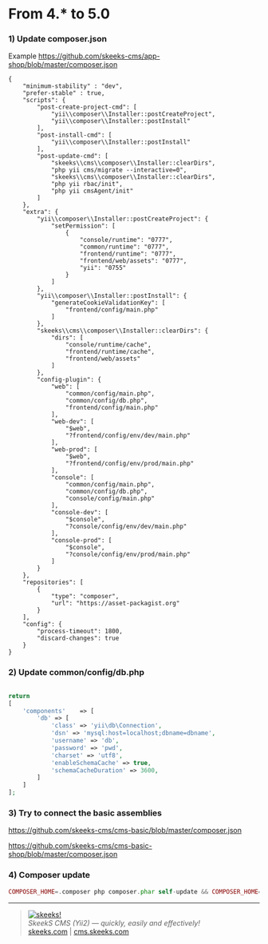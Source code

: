 From 4.* to 5.0
================

### 1) Update composer.json

Example https://github.com/skeeks-cms/app-shop/blob/master/composer.json
```
{
    "minimum-stability" : "dev",
    "prefer-stable" : true,
    "scripts": {
        "post-create-project-cmd": [
            "yii\\composer\\Installer::postCreateProject",
            "yii\\composer\\Installer::postInstall"
        ],
        "post-install-cmd": [
            "yii\\composer\\Installer::postInstall"
        ],
        "post-update-cmd": [
            "skeeks\\cms\\composer\\Installer::clearDirs",
            "php yii cms/migrate --interactive=0",
            "skeeks\\cms\\composer\\Installer::clearDirs",
            "php yii rbac/init",
            "php yii cmsAgent/init"
        ]
    },
    "extra": {
        "yii\\composer\\Installer::postCreateProject": {
            "setPermission": [
                {
                    "console/runtime": "0777",
                    "common/runtime": "0777",
                    "frontend/runtime": "0777",
                    "frontend/web/assets": "0777",
                    "yii": "0755"
                }
            ]
        },
        "yii\\composer\\Installer::postInstall": {
            "generateCookieValidationKey": [
                "frontend/config/main.php"
            ]
        },
        "skeeks\\cms\\composer\\Installer::clearDirs": {
            "dirs": [
                "console/runtime/cache",
                "frontend/runtime/cache",
                "frontend/web/assets"
            ]
        },
        "config-plugin": {
            "web": [
                "common/config/main.php",
                "common/config/db.php",
                "frontend/config/main.php"
            ],
            "web-dev": [
                "$web",
                "?frontend/config/env/dev/main.php"
            ],
            "web-prod": [
                "$web",
                "?frontend/config/env/prod/main.php"
            ],
            "console": [
                "common/config/main.php",
                "common/config/db.php",
                "console/config/main.php"
            ],
            "console-dev": [
                "$console",
                "?console/config/env/dev/main.php"
            ],
            "console-prod": [
                "$console",
                "?console/config/env/prod/main.php"
            ]
        }
    },
    "repositories": [
        {
            "type": "composer",
            "url": "https://asset-packagist.org"
        }
    ],
    "config": {
        "process-timeout": 1800,
        "discard-changes": true
    }
}
```


### 2) Update common/config/db.php

```php

return
[
    'components'    => [
        'db' => [
            'class' => 'yii\db\Connection',
            'dsn' => 'mysql:host=localhost;dbname=dbname',
            'username' => 'db',
            'password' => 'pwd',
            'charset' => 'utf8',
            'enableSchemaCache' => true,
            'schemaCacheDuration' => 3600,
        ]
    ]
];
```

### 3) Try to connect the basic assemblies

https://github.com/skeeks-cms/cms-basic/blob/master/composer.json

https://github.com/skeeks-cms/cms-basic-shop/blob/master/composer.json


### 4) Composer update

```php
COMPOSER_HOME=.composer php composer.phar self-update && COMPOSER_HOME=.composer php composer.phar update -o
```
___

> [![skeeks!](https://gravatar.com/userimage/74431132/13d04d83218593564422770b616e5622.jpg)](https://skeeks.com)  
<i>SkeekS CMS (Yii2) — quickly, easily and effectively!</i>  
[skeeks.com](https://skeeks.com) | [cms.skeeks.com](https://cms.skeeks.com)

